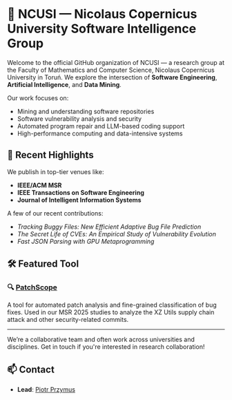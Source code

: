 # 🧠 NCUSI — Nicolaus Copernicus University Software Intelligence Group

Welcome to the official GitHub organization of NCUSI — a research group at the Faculty of Mathematics and Computer Science, Nicolaus Copernicus University in Toruń. We explore the intersection of **Software Engineering**, **Artificial Intelligence**, and **Data Mining**.

Our work focuses on:
- Mining and understanding software repositories
- Software vulnerability analysis and security
- Automated program repair and LLM-based coding support
- High-performance computing and data-intensive systems

## 🔬 Recent Highlights

We publish in top-tier venues like:
- **IEEE/ACM MSR**
- **IEEE Transactions on Software Engineering**
- **Journal of Intelligent Information Systems**

A few of our recent contributions:
- *Tracking Buggy Files: New Efficient Adaptive Bug File Prediction*
- *The Secret Life of CVEs: An Empirical Study of Vulnerability Evolution*
- *Fast JSON Parsing with GPU Metaprogramming*

## 🛠 Featured Tool

### 🔍 [PatchScope](https://github.com/ncusi/PatchScope)
A tool for automated patch analysis and fine-grained classification of bug fixes. Used in our MSR 2025 studies to analyze the XZ Utils supply chain attack and other security-related commits.

---

We’re a collaborative team and often work across universities and disciplines. Get in touch if you're interested in research collaboration!

## 📫 Contact

- **Lead**: [Piotr Przymus](https://scholar.google.com/citations?user=WIQpqI0AAAAJ&hl=en)
